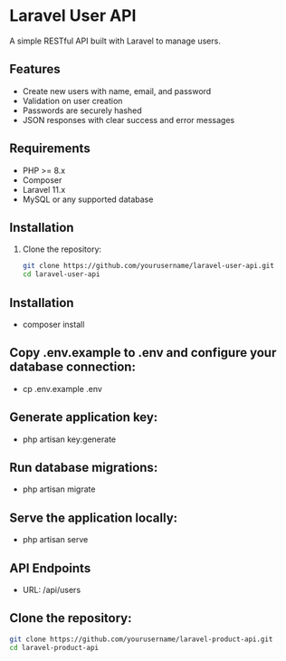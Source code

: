 # Laravel User API

A simple RESTful API built with Laravel to manage users.

## Features

- Create new users with name, email, and password
- Validation on user creation
- Passwords are securely hashed
- JSON responses with clear success and error messages

## Requirements

- PHP >= 8.x
- Composer
- Laravel 11.x
- MySQL or any supported database

## Installation

1. Clone the repository:

   ```bash
   git clone https://github.com/yourusername/laravel-user-api.git
   cd laravel-user-api


## Installation

- composer install

## Copy .env.example to .env and configure your database connection:

- cp .env.example .env

## Generate application key:

- php artisan key:generate

## Run database migrations:

- php artisan migrate

## Serve the application locally:

- php artisan serve

## API Endpoints

- URL: /api/users

## Clone the repository:

   ```bash
   git clone https://github.com/yourusername/laravel-product-api.git
   cd laravel-product-api
